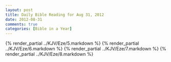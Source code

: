 ```yaml
---
layout: post
title: Daily Bible Reading for Aug 31, 2012
date: 2012-08-31
comments: true
categories: [Bible in a Year]
---
```

{% render_partial ../KJV/Eze/5.markdown %}
{% render_partial ../KJV/Eze/6.markdown %}
{% render_partial ../KJV/Eze/7.markdown %}
{% render_partial ../KJV/Eze/8.markdown %}
